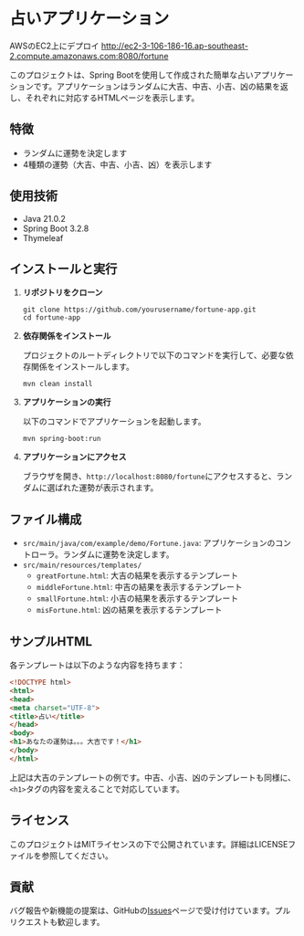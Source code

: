 
# 占いアプリケーション
AWSのEC2上にデプロイ
http://ec2-3-106-186-16.ap-southeast-2.compute.amazonaws.com:8080/fortune


このプロジェクトは、Spring Bootを使用して作成された簡単な占いアプリケーションです。アプリケーションはランダムに大吉、中吉、小吉、凶の結果を返し、それぞれに対応するHTMLページを表示します。

## 特徴

- ランダムに運勢を決定します
- 4種類の運勢（大吉、中吉、小吉、凶）を表示します

## 使用技術

- Java 21.0.2
- Spring Boot 3.2.8
- Thymeleaf

## インストールと実行

1. **リポジトリをクローン**

   ```
   git clone https://github.com/yourusername/fortune-app.git
   cd fortune-app
   ```

2. **依存関係をインストール**

   プロジェクトのルートディレクトリで以下のコマンドを実行して、必要な依存関係をインストールします。

   ```
   mvn clean install
   ```

3. **アプリケーションの実行**

   以下のコマンドでアプリケーションを起動します。

   ```
   mvn spring-boot:run
   ```

4. **アプリケーションにアクセス**

   ブラウザを開き、`http://localhost:8080/fortune`にアクセスすると、ランダムに選ばれた運勢が表示されます。

## ファイル構成

- `src/main/java/com/example/demo/Fortune.java`: アプリケーションのコントローラ。ランダムに運勢を決定します。
- `src/main/resources/templates/`
  - `greatFortune.html`: 大吉の結果を表示するテンプレート
  - `middleFortune.html`: 中吉の結果を表示するテンプレート
  - `smallFortune.html`: 小吉の結果を表示するテンプレート
  - `misFortune.html`: 凶の結果を表示するテンプレート

## サンプルHTML

各テンプレートは以下のような内容を持ちます：

```html
<!DOCTYPE html>
<html>
<head>
<meta charset="UTF-8">
<title>占い</title>
</head>
<body>
<h1>あなたの運勢は。。。大吉です！</h1>
</body>
</html>
```

上記は大吉のテンプレートの例です。中吉、小吉、凶のテンプレートも同様に、`<h1>`タグの内容を変えることで対応しています。

## ライセンス

このプロジェクトはMITライセンスの下で公開されています。詳細はLICENSEファイルを参照してください。

## 貢献

バグ報告や新機能の提案は、GitHubの[Issues](https://github.com/yourusername/fortune-app/issues)ページで受け付けています。プルリクエストも歓迎します。
